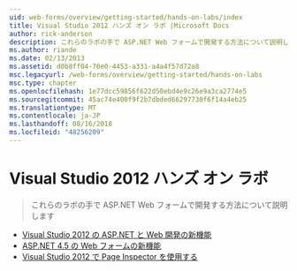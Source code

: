 ```yaml
---
uid: web-forms/overview/getting-started/hands-on-labs/index
title: Visual Studio 2012 ハンズ オン ラボ |Microsoft Docs
author: rick-anderson
description: これらのラボの手で ASP.NET Web フォームで開発する方法について説明します
ms.author: riande
ms.date: 02/13/2013
ms.assetid: d0b8ff04-70e0-4453-a331-a4a4f57d72a8
msc.legacyurl: /web-forms/overview/getting-started/hands-on-labs
msc.type: chapter
ms.openlocfilehash: 1e77dcc59856f622d50ebd4e9c26e9a3ca2774e5
ms.sourcegitcommit: 45ac74e400f9f2b7dbded66297730f6f14a4eb25
ms.translationtype: MT
ms.contentlocale: ja-JP
ms.lasthandoff: 08/16/2018
ms.locfileid: "48256209"
---
```

<a name="visual-studio-2012-hands-on-labs"></a>Visual Studio 2012 ハンズ オン ラボ
====================
> これらのラボの手で ASP.NET Web フォームで開発する方法について説明します


- [Visual Studio 2012 の ASP.NET と Web 開発の新機能](whats-new-in-aspnet-and-web-development-in-visual-studio-2012.md)
- [ASP.NET 4.5 の Web フォームの新機能](whats-new-in-web-forms-in-aspnet-45.md)
- [Visual Studio 2012 で Page Inspector を使用する](using-page-inspector-in-visual-studio-2012.md)
